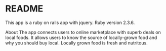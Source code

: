 # README
This app is a ruby on rails app with jquery. Ruby version 2.3.6.

About 
The app connects users to online marketplace with superb deals on local foods. It allows users to know the source of locally-grown food and why you should buy local. Locally grown food is fresh and nutritous.
